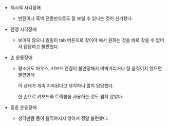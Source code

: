 - 저시력 시각장애
  - 반전이나 흑백 전환만으로도 잘 보일 수 있다는 것이 신기했다.
  
- 전맹 시각장애

  - 보이지 않으니 일일이 tab 버튼으로 찾아야 해서 원하는 것을 바로 찾을 수 없어서 답답하고 불편했다.

- 손 운동장애

  - 평소에도 마우스, 키보드 연결이 불안정해서 버벅거리거나 잘 움직이지 않으면 불편한데

    이 상태가 계속 지속된다고 생각하니 많이 답답했다.

    한 손으로 키보드와 트랙볼을 사용하는 것도 쉽지 않았다.

- 중증 운동장애

  - 생각만큼 몸이 움직여지지 않아서 정말 불편했다.